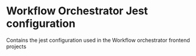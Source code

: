 # Workflow Orchestrator Jest configuration

Contains the jest configuration used in the Workflow orchestrator frontend projects
